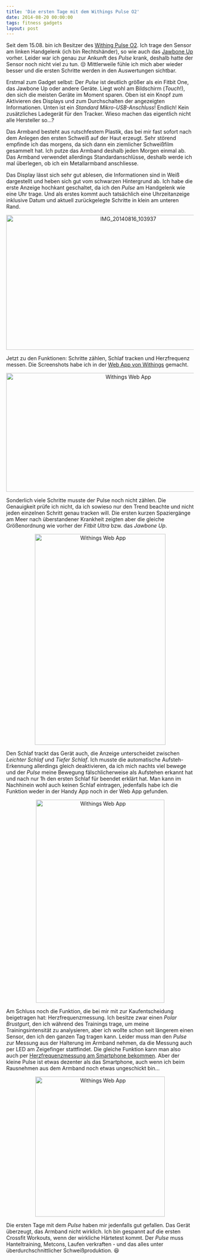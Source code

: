 ```yaml
---
title: 'Die ersten Tage mit dem Withings Pulse O2'
date: 2014-08-20 00:00:00 
tags: fitness gadgets
layout: post
---
```

Seit dem 15.08. bin ich Besitzer des [Withing Pulse O2][0]. Ich trage den Sensor am linken Handgelenk (ich bin Rechtshänder), so wie auch das [Jawbone Up][1] vorher. Leider war ich genau zur Ankunft des *Pulse* krank, deshalb hatte der Sensor noch nicht viel zu tun. :unamused: Mittlerweile fühle ich mich aber wieder besser und die ersten Schritte werden in den Auswertungen sichtbar.

Erstmal zum Gadget selbst: Der *Pulse* ist deutlich größer als ein Fitbit One, das Jawbone Up oder andere Geräte. Liegt wohl am Bildschirm (*Touch*!), den sich die meisten Geräte im Moment sparen. Oben ist ein Knopf zum Aktivieren des Displays und zum Durchschalten der angezeigten Informationen. Unten ist ein *Standard Mikro-USB-Anschluss*! Endlich! Kein zusätzliches Ladegerät für den Tracker. Wieso machen das eigentlich nicht alle Hersteller so...?

Das Armband besteht aus rutschfestem Plastik, das bei mir fast sofort nach dem Anlegen den ersten Schweiß auf der Haut erzeugt. Sehr störend empfinde ich das morgens, da sich dann ein ziemlicher Schweißfilm gesammelt hat. Ich putze das Armband deshalb jeden Morgen einmal ab. Das Armband verwendet allerdings Standardanschlüsse, deshalb werde ich mal überlegen, ob ich ein Metallarmband anschliesse.

Das Display lässt sich sehr gut ablesen, die Informationen sind in Weiß dargestellt und heben sich gut vom schwarzen Hintergrund ab. Ich habe die erste Anzeige hochkant geschaltet, da ich den *Pulse* am Handgelenk wie eine Uhr trage. Und als erstes kommt auch tatsächlich eine Uhrzeitanzeige inklusive Datum und aktuell zurückgelegte Schritte in klein am unteren Rand.

<center><a href="https://www.flickr.com/photos/cringe/14933598695" title="IMG_20140816_103937 by Carsten Ringe, on Flickr"><img src="https://farm4.staticflickr.com/3888/14933598695_126efe716b_z.jpg" width="640" height="362" alt="IMG_20140816_103937"></a></center>

Jetzt zu den Funktionen: Schritte zählen, Schlaf tracken und Herzfrequenz messen. Die Screenshots habe ich in der [Web App von Withings][3] gemacht.

<center><a href="https://www.flickr.com/photos/cringe/14977123765" title="Withings Web App by Carsten Ringe, on Flickr"><img src="https://farm6.staticflickr.com/5565/14977123765_c74362e9aa_z.jpg" width="640" height="319" alt="Withings Web App"></a></center>

Sonderlich viele Schritte musste der Pulse noch nicht zählen. Die Genauigkeit prüfe ich nicht, da ich sowieso nur den Trend beachte und nicht jeden einzelnen Schritt genau tracken will. Die ersten kurzen Spaziergänge am Meer nach überstandener Krankheit zeigten aber die gleiche Größenordnung wie vorher der *Fitbit Ultra* bzw. das *Jawbone Up*.

<center><a href="https://www.flickr.com/photos/cringe/14977123745" title="Withings Web App by Carsten Ringe, on Flickr"><img src="https://farm6.staticflickr.com/5568/14977123745_2f00364ef6_z.jpg" width="351" height="566" alt="Withings Web App"></a></center>

Den Schlaf trackt das Gerät auch, die Anzeige unterscheidet zwischen *Leichter Schlaf* und *Tiefer Schlaf*. Ich musste die automatische Aufsteh-Erkennung allerdings gleich deaktivieren, da ich mich nachts viel bewege und der *Pulse* meine Bewegung fälschlicherweise als Aufstehen erkannt hat und nach nur 1h den ersten Schlaf für beendet erklärt hat. Man kann im Nachhinein wohl auch keinen Schlaf eintragen, jedenfalls habe ich die Funktion weder in der Handy App noch in der Web App gefunden.

<center><a href="https://www.flickr.com/photos/cringe/14974042541" title="Withings Web App by Carsten Ringe, on Flickr"><img src="https://farm4.staticflickr.com/3921/14974042541_bf798c28eb_z.jpg" width="345" height="545" alt="Withings Web App"></a></center>

Am Schluss noch die Funktion, die bei mir mit zur Kaufentscheidung beigetragen hat: Herzfrequenzmessung. Ich besitze zwar einen *Polar Brustgurt*, den ich während des Trainings trage, um meine Trainingsintensität zu analysieren, aber ich wollte schon seit längerem einen Sensor, den ich den ganzen Tag tragen kann. Leider muss man den *Pulse* zur Messung aus der Halterung im Armband nehmen, da die Messung auch per LED am Zeigefinger stattfindet. Die gleiche Funktion kann man also auch per [Herzfrequenzmessung am Smartphone bekommen][2]. Aber der kleine Pulse ist etwas dezenter als das Smartphone, auch wenn ich beim Rausnehmen aus dem Armband noch etwas ungeschickt bin...

<center><a href="https://www.flickr.com/photos/cringe/14976790722" title="Withings Web App by Carsten Ringe, on Flickr"><img src="https://farm6.staticflickr.com/5585/14976790722_f29c4c38bb.jpg" width="348" height="376" alt="Withings Web App"></a></center>

Die ersten Tage mit dem *Pulse* haben mir jedenfalls gut gefallen. Das Gerät überzeugt, das Armband nicht wirklich. Ich bin gespannt auf die ersten Crossfit Workouts, wenn der wirkliche Härtetest kommt. Der *Pulse* muss Hanteltraining, Metcons, Laufen verkraften - und das alles unter überdurchschnittlicher Schweißproduktion. :laughing:

[0]: http://www.withings.com/de/withings-pulse.html
[1]: http://blog.kopis.de/ein-neuer-fitness-tracker-muss-her/
[2]: https://play.google.com/store/apps/details?id=com.runtastic.android.heartrate.pro
[3]: http://healthmate.withings.com/

